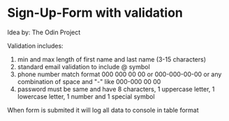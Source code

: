# Sign-Up-Form with validation
Idea by: The Odin Project

Validation includes:
1. min and max length of first name and last name (3-15 characters)
2. standard email validation to include @ symbol
3. phone number match format 000 000 00 00 or 000-000-00-00 or any combination of space and "-" like 000-000 00 00
4. password must be same and have 8 characters, 1 uppercase letter, 1 lowercase letter, 1 number and 1 special symbol

When form is submited it will log all data to console in table format
